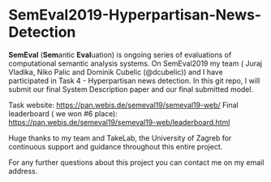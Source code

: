 # SemEval2019-Hyperpartisan-News-Detection

**SemEval** (**Sem**antic **Eval**uation) is ongoing series of evaluations of computational semantic analysis systems.
On SemEval2019 my team ( Juraj Vladika, Niko Palic and Dominik Cubelic (@dcubelic)) and I have participated in Task 4 - Hyperpartisan news detection. In this git repo, I will submit our final System Description paper and our final submitted model. 

Task website: https://pan.webis.de/semeval19/semeval19-web/
Final leaderboard ( we won #6 place): https://pan.webis.de/semeval19/semeval19-web/leaderboard.html

Huge thanks to my team and TakeLab, the University of Zagreb for continuous support and guidance throughout this entire project.

For any further questions about this project you can contact me on my email address.
